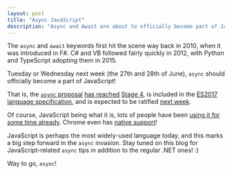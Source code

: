 ```yaml
---
layout: post
title: "Async JavaScript"
description: "Async and Await are about to officially become part of JavaScript!"
---
```


The `async` and `await` keywords first hit the scene way back in 2010, when it was introduced in F#. C# and VB followed fairly quickly in 2012, with Python and TypeScript adopting them in 2015.

Tuesday or Wednesday next week (the 27th and 28th of June), `async` should officially become a part of JavaScript!

That is, the [`async` proposal](https://github.com/tc39/ecmascript-asyncawait) [has reached](https://github.com/tc39/proposals/blob/master/finished-proposals.md) [Stage 4](https://tc39.github.io/process-document/), is included in the [ES2017 language specification](https://tc39.github.io/ecma262/2017/), and is expected to be ratified [next week](https://www.ecma-international.org/memento/Ecma_meeting_calendar.htm).

Of course, JavaScript being what it is, lots of people have been [using it for some time already](https://babeljs.io/docs/plugins/transform-async-to-generator/). Chrome even has [native support](https://developers.google.com/web/fundamentals/getting-started/primers/async-functions)!

JavaScript is perhaps the most widely-used language today, and this marks a big step forward in the `async` invasion. Stay tuned on this blog for JavaScript-related `async` tips in addition to the regular .NET ones! :)

Way to go, `async`!